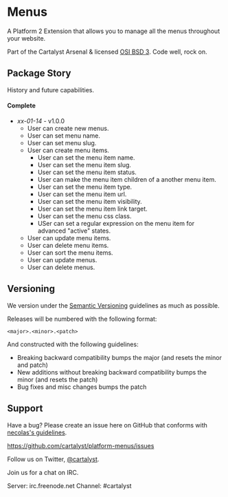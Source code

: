 # Menus

A Platform 2 Extension that allows you to manage all the menus throughout your website.

Part of the Cartalyst Arsenal & licensed [OSI BSD 3](license.txt). Code well, rock on.

## Package Story

History and future capabilities.

#### Complete

- *xx-01-14* - v1.0.0
	- User can create new menus.
	- User can set menu name.
	- User can set menu slug.
	- User can create menu items.
		- User can set the menu item name.
		- User can set the menu item slug.
		- User can set the menu item status.
		- User can make the menu item children of a another menu item.
		- User can set the menu item type.
		- User can set the menu item url.
		- User can set the menu item visibility.
		- User can set the menu item link target.
		- User can set the menu css class.
		- USer can set a regular expression on the menu item for advanced "active" states.
	- User can update menu items.
	- User can delete menu items.
	- User can sort the menu items.
	- User can update menus.
	- User can delete menus.

## Versioning

We version under the [Semantic Versioning](http://semver.org/) guidelines as much as possible.

Releases will be numbered with the following format:

`<major>.<minor>.<patch>`

And constructed with the following guidelines:

* Breaking backward compatibility bumps the major (and resets the minor and patch)
* New additions without breaking backward compatibility bumps the minor (and resets the patch)
* Bug fixes and misc changes bumps the patch

## Support

Have a bug? Please create an issue here on GitHub that conforms with [necolas's guidelines](https://github.com/necolas/issue-guidelines).

https://github.com/cartalyst/platform-menus/issues

Follow us on Twitter, [@cartalyst](http://twitter.com/cartalyst).

Join us for a chat on IRC.

Server: irc.freenode.net
Channel: #cartalyst
